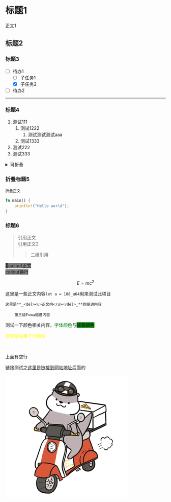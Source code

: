 # 标题1

正文1

## 标题2

### 标题3

- [ ] 待办1
	- [ ] 子任务1
	- [x] 子任务2
- [ ] 待办2

---

### 标题4

1. 测试111
	1. 测试1222
		1. 测试测试测试aaa
	1. 测试1333
1. 测试222
1. 测试333

<details><summary>可折叠</summary>可折叠正文</details>

### 折叠标题5

	折叠正文

```rust
fn main() {
	println!("Hello world");
}
```

### 标题6

> 引用正文<br/>引用正文2
>> 二级引用

<font style=background:gray><aside>🏀callout正文<br/>collout换行</aside></font>

$$E=mc^2$$

这里是一些正文内容`let a = 108_u64`用来测试此项目

	这里是**_<del><u>正文内</u></del>_**的缩进内容
	
		第三级F=ma缩进内容

测试一下颜色相关内容，<font color=green>字体颜色</font>与<font style=background:green>背景颜色</font>

<font color=yellow>这里是设置了行颜色</font>

<br/>

上面有空行

链接测试之[这里是链接到网站地址](https://www.baidu.com)后面的

![o**tt**er](./static/otter__go.png)
